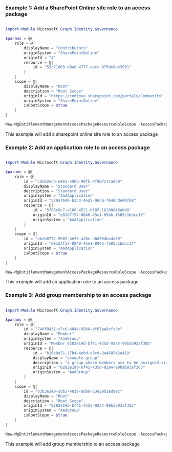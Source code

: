 ### Example 1: Add a SharePoint Online site role to an access package

```powershell

Import-Module Microsoft.Graph.Identity.Governance

$params = @{
	role = @{
		displayName = "Contributors"
		originSystem = "SharePointOnline"
		originId = "4"
		resource = @{
			id = "53c71803-a0a8-4777-aecc-075de8ee3991"
		}
	}
	scope = @{
		displayName = "Root"
		description = "Root Scope"
		originId = "https://contoso.sharepoint.com/portals/Community"
		originSystem = "SharePointOnline"
		isRootScope = $true
	}
}

New-MgEntitlementManagementAccessPackageResourceRoleScope -AccessPackageId $accessPackageId -BodyParameter $params

```
This example will add a sharepoint online site role to an access package

### Example 2: Add an application role to an access package

```powershell

Import-Module Microsoft.Graph.Identity.Governance

$params = @{
	role = @{
		id = "cde82ecb-e461-496b-98fb-4f807c7ca640"
		displayName = "Standard User"
		description = "Standard User"
		originSystem = "AadApplication"
		originId = "a29a7690-b3c4-4ed5-96c6-f640cde06fb8"
		resource = @{
			id = "5f80c0c7-a180-4521-b585-18200048a0d8"
			originId = "e81d7f57-0840-45e1-894b-f505c1bdcc1f"
			originSystem = "AadApplication"
		}
	}
	scope = @{
		id = "dbeb8772-9907-4e95-a28e-a8d70dbcda69"
		originId = "e81d7f57-0840-45e1-894b-f505c1bdcc1f"
		originSystem = "AadApplication"
		isRootScope = $true
	}
}

New-MgEntitlementManagementAccessPackageResourceRoleScope -AccessPackageId $accessPackageId -BodyParameter $params

```
This example will add an application role to an access package

### Example 3: Add group membership to an access package

```powershell

Import-Module Microsoft.Graph.Identity.Governance

$params = @{
	role = @{
		id = "748f8431-c7c6-404d-8564-df67aa8cfc5e"
		displayName = "Member"
		originSystem = "AadGroup"
		originId = "Member_0282e19d-bf41-435d-92a4-99bab93af305"
		resource = @{
			id = "b16e0e71-17b4-4ebd-a3cd-8a468542e418"
			displayName = "example group"
			description = "a group whose members are to be assigned via an access package"
			originId = "0282e19d-bf41-435d-92a4-99bab93af305"
			originSystem = "AadGroup"
		}
	}
	scope = @{
		id = "83b3e3e9-c8b3-481b-ad80-53e29d1eda9c"
		displayName = "Root"
		description = "Root Scope"
		originId = "0282e19d-bf41-435d-92a4-99bab93af305"
		originSystem = "AadGroup"
		isRootScope = $true
	}
}

New-MgEntitlementManagementAccessPackageResourceRoleScope -AccessPackageId $accessPackageId -BodyParameter $params

```
This example will add group membership to an access package

